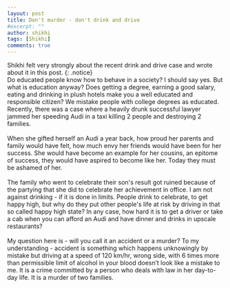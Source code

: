 ```yaml
---
layout: post
title: Don't murder - don't drink and drive
#excerpt: ""
author: shikhi
tags: [Shikhi]
comments: true
---
```

Shikhi felt very strongly about the recent drink and drive case and wrote about it in this post.
{: .notice}
<br/>
Do educated people know how to behave in a society? I should say yes. But what
is education anyway? Does getting a degree, earning a good salary, eating and drinking in plush
hotels make you a well educated and responsible citizen? We mistake people with
college degrees as educated. Recently, there was a case where a heavily drunk
successful lawyer jammed her speeding Audi in a taxi killing 2 people and
destroying 2 families.
<br/><br/>
When she gifted herself an Audi a year back, how proud her parents and family
would have felt, how much envy her friends would have been for her success. She
would have become an example for her cousins, an epitome of success, they would
have aspired to become like her. Today they must be ashamed of her.
<br/><br/>
The family who went to celebrate their son's result got ruined because of the
partying that she did to celebrate her achievement in office. I am not against
drinking - if it is done in limits. People drink to celebrate, to get happy
high, but why do they put other people's life at risk by driving in that so
called happy high state? In any case, how hard it is to get a driver or take a cab when you can afford an
Audi and have dinner and drinks in upscale restaurants?
<br/><br/>
My question here is - will you call it an accident or a murder? To my
understanding - accident is something which happens unknowingly by mistake but
driving at a speed of 120 km/hr, wrong side, with 6 times more than permissible
limit of alcohol in your blood doesn’t look like a mistake to me. It is a crime
committed by a person who deals with law in her day-to-day life. It is a murder
of two families.
